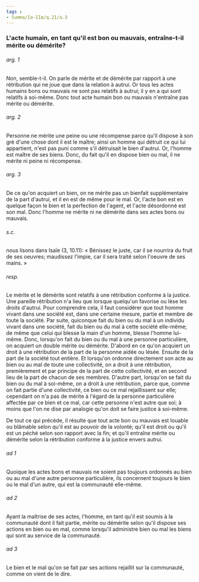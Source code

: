 ```yaml
---
tags : 
- Summa/Ia-IIæ/q.21/a.3
---
```


### L'acte humain, en tant qu'il est bon ou mauvais, entraîne-t-il mérite ou démérite?

###### arg. 1
Non, semble-t-il. On parle de mérite et de démérite par rapport à une rétribution qui ne joue que dans la relation à autrui. Or tous les actes humains bons ou mauvais ne sont pas relatifs à autrui; il y en a qui sont relatifs à soi-même. Donc tout acte humain bon ou mauvais n'entraîne pas mérite ou démérite. 

###### arg. 2
Personne ne mérite une peine ou une récompense parce qu'il dispose à son gré d'une chose dont il est le maître; ainsi un homme qui détruit ce qui lui appartient, n'est pas puni comme s'il détruisait le bien d'autrui. Or, l'homme est maître de ses biens. Donc, du fait qu'il en dispose bien ou mal, il ne mérite ni peine ni récompense. 

###### arg. 3
De ce qu'on acquiert un bien, on ne mérite pas un bienfait supplémentaire de la part d'autrui, et il en est de même pour le mal. Or, l'acte bon est en quelque façon le bien et la perfection de l'agent, et l'acte désordonné est son mal. Donc l'homme ne mérite ni ne démérite dans ses actes bons ou mauvais. 

###### s.c.
nous lisons dans Isaïe (3, 10.11): « Bénissez le juste, car il se nourrira du fruit de ses oeuvres; maudissez l'impie, car il sera traité selon I'oeuvre de ses mains. » 

###### resp.
Le mérite et le démérite sont relatifs à une rétribution conforme à la justice. Une pareille rétribution n'a lieu que lorsque quelqu'un favorise ou lèse les droits d'autrui. Pour comprendre cela, il faut considérer que tout homme vivant dans une société est, dans une certaine mesure, partie et membre de toute la société. Par suite, quiconque fait du bien ou du mal à un individu vivant dans une société, fait du bien ou du mal à cette société elle-même; de même que celui qui blesse la main d'un homme, blesse l'homme lui-même. Donc, lorsqu'on fait du bien ou du mal à une personne particulière, on acquiert un double mérite ou démérite. D'abord en ce qu'on acquiert un droit à une rétribution de la part de la personne aidée ou lésée. Ensuite de la part de la société tout entière. Et lorsqu'on ordonne directement son acte au bien ou au mal de toute une collectivité, on a droit à une rétribution, premièrement et par principe de la part de cette collectivité, et en second lieu de la part de chacun de ses membres. D'autre part, lorsqu'on se fait du bien ou du mal à soi-même, on a droit à une rétribution, parce que, comme on fait partie d'une collectivité, ce bien ou ce mal rejaillissent sur elle; cependant on n'a pas de mérite à l'égard de la personne particulière affectée par ce bien et ce mal, car cette personne n'est autre que soi; à moins que l'on ne dise par analogie qu'on doit se faire justice à soi-même. 

De tout ce qui précède, il résulte que tout acte bon ou mauvais est louable ou blâmable selon qu'il est au pouvoir de la volonté; qu'il est droit ou qu'il est un péché selon son rapport avec la fin; et qu'il entraîne mérite ou démérite selon la rétribution conforme à la justice envers autrui. 

###### ad 1
Quoique les actes bons et mauvais ne soient pas toujours ordonnés au bien ou au mal d'une autre personne particulière, ils concernent toujours le bien ou le mal d'un autre, qui est la communauté elle-même. 

###### ad 2
Ayant la maîtrise de ses actes, l'homme, en tant qu'il est soumis à la communauté dont il fait partie, mérite ou démérite selon qu'il dispose ses actions en bien ou en mal, comme lorsqu'il administre bien ou mal les biens qui sont au service de la communauté. 

###### ad 3
Le bien et le mal qu'on se fait par ses actions rejaillit sur la communauté, comme on vient de le dire. 

